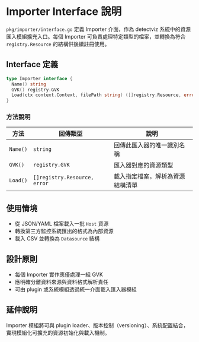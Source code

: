 

# Importer Interface 說明

`pkg/importer/interface.go` 定義 Importer 介面，作為 detectviz 系統中的資源匯入模組擴充入口。每個 Importer 可負責處理特定類型的檔案，並轉換為符合 `registry.Resource` 的結構供後續註冊使用。

## Interface 定義

```go
type Importer interface {
  Name() string
  GVK() registry.GVK
  Load(ctx context.Context, filePath string) ([]registry.Resource, error)
}
```

### 方法說明

| 方法        | 回傳類型                     | 說明                                |
|-------------|------------------------------|-------------------------------------|
| `Name()`    | `string`                     | 回傳此匯入器的唯一識別名稱         |
| `GVK()`     | `registry.GVK`               | 匯入器對應的資源類型               |
| `Load()`    | `[]registry.Resource, error` | 載入指定檔案，解析為資源結構清單   |

## 使用情境

- 從 JSON/YAML 檔案載入一批 `Host` 資源
- 轉換第三方監控系統匯出的格式為內部資源
- 載入 CSV 並轉換為 `Datasource` 結構

## 設計原則

- 每個 Importer 實作應僅處理一組 GVK
- 應明確分離資料來源與資料格式解析責任
- 可由 plugin 或系統模組透過統一介面載入匯入器模組

## 延伸說明

Importer 模組將可與 plugin loader、版本控制（versioning）、系統配置結合，實現模組化可擴充的資源初始化與載入機制。